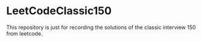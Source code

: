 # LeetCodeClassic150
This repository is just for recording the solutions of the classic interview 150 from leetcode.
